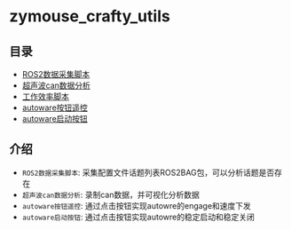 # zymouse_crafty_utils

## 目录
- [ROS2数据采集脚本](./collection_ros2bag/README.md)
- [超声波can数据分析](./ultra_sonic_test/README.md)
- [工作效率脚本](./script/README.md)
- [autoware按钮遥控](./autowre_tools/README.md)
- [autoware启动按钮](./script/autoware_menu_button/README.md)

## 介绍
- `ROS2数据采集脚本`: 采集配置文件话题列表ROS2BAG包，可以分析话题是否存在
- `超声波can数据分析`: 录制can数据，并可视化分析数据
- `autoware按钮遥控`: 通过点击按钮实现autowre的engage和速度下发
- `autoware启动按钮`: 通过点击按钮实现autowre的稳定启动和稳定关闭



